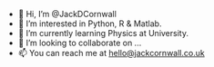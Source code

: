 - 👋 Hi, I’m @JackDCornwall
- 👀 I’m interested in Python, R & Matlab.
- 🌱 I’m currently learning Physics at University.
- 💞️ I’m looking to collaborate on ...
- 📫 You can reach me at hello@jackcornwall.co.uk

<!---
JackDCornwall/JackDCornwall is a ✨ special ✨ repository because its `README.md` (this file) appears on your GitHub profile.
You can click the Preview link to take a look at your changes.
--->
